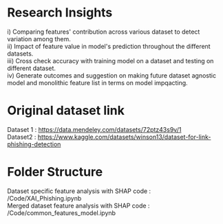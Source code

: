 # Research Insights
i) Comparing features' contribution across various dataset to detect variation among them.
<br />
ii) Impact of feature value in model's prediction throughout the different datasets.
<br />
iii) Cross check accuracy with training model on a dataset and testing on different dataset.
<br />
iv) Generate outcomes and suggestion on making future dataset agnostic model and monolithic feature list in terms on model impqacting.

# Original dataset link
Dataset 1 : https://data.mendeley.com/datasets/72ptz43s9v/1
<br />
Dataset2 : https://www.kaggle.com/datasets/winson13/dataset-for-link-phishing-detection

# Folder Structure
Dataset specific feature analysis with SHAP code : /Code/XAI_Phishing.ipynb
<br />
Merged dataset feature analysis with SHAP code : /Code/common_features_model.ipynb
